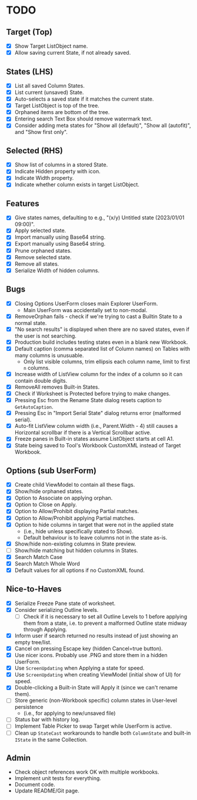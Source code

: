 # TODO
## Target (Top)
- [x] Show Target ListObject name.
- [x] Allow saving current State, if not already saved.
## States (LHS)
- [x] List all saved Column States.
- [x] List current (unsaved) State.
- [x] Auto-selects a saved state if it matches the current state.
- [x] Target ListObject is top of the tree.
- [x] Orphaned items are bottom of the tree.
- [x] Entering search Text Box should remove watermark text.
- [x] Consider adding meta states for "Show all (default)", "Show all (autofit)", and "Show first only".
## Selected (RHS)
- [x] Show list of columns in a stored State.
- [x] Indicate Hidden property with icon.
- [x] Indicate Width property.
- [x] Indicate whether column exists in target ListObject.
## Features
- [x] Give states names, defaulting to e.g., "(x/y) Untitled state (2023/01/01 09:00)".
- [x] Apply selected state.
- [x] Import manually using Base64 string.
- [x] Export manually using Base64 string.
- [x] Prune orphaned states.
- [x] Remove selected state.
- [x] Remove all states.
- [x] Serialize Width of hidden columns.
## Bugs
- [x] Closing Options UserForm closes main Explorer UserForm.
  - Main UserForm was accidentally set to non-modal.
- [x] RemoveOrphan fails - check if we're trying to cast a Builtin State to a normal state.
- [x] "No search results" is displayed when there are no saved states, even if the user is not searching.
- [x] Production build includes testing states even in a blank new Workbook.
- [x] Default caption (comma separated list of Column names) on Tables with many columns is unusuable.
  - Only list visible columns, trim ellipsis each column name, limit to first `n` columns.
- [x] Increase width of ListView column for the index of a column so it can contain double digits.
- [x] RemoveAll removes Built-in States.
- [x] Check if Worksheet is Protected before trying to make changes.
- [x] Pressing Esc from the Rename State dialog resets caption to `GetAutoCaption`.
- [x] Pressing Esc in "Import Serial State" dialog returns error (malformed serial).
- [x] Auto-fit ListView column width (i.e., Parent.Width - 4) still causes a Horizontal scrollbar if there is a Vertical Scrollbar active.
- [x] Freeze panes in Built-in states assume ListObject starts at cell A1.
- [x] State being saved to Tool's Workbook CustomXML instead of Target Workbook. 
## Options (sub UserForm)
- [x] Create child ViewModel to contain all these flags.
- [x] Show/hide orphaned states.
- [x] Option to Associate on applying orphan.
- [x] Option to Close on Apply.
- [x] Option to Allow/Prohibit displaying Partial matches.
- [x] Option to Allow/Prohibit applying Partial matches.
- [x] Option to hide columns in target that were not in the applied state 
  - (i.e., hide unless specifically stated to Show).
  - Default behaviour is to leave columns not in the state as-is.
- [x] Show/hide non-existing columns in State preview.
- [ ] Show/hide matching but hidden columns in States.
- [x] Search Match Case
- [x] Search Match Whole Word
- [x] Default values for all options if no CustomXML found.
## Nice-to-Haves
- [x] Serialize Freeze Pane state of worksheet.
- [x] Consider serializing Outline levels.
  - [ ] Check if it is necessary to set all Outline Levels to 1 before applying them from a state, i.e. to prevent a malformed Outline state midway through Applying.
- [x] Inform user if search returned no results instead of just showing an empty tree/list.
- [x] Cancel on pressing Escape key (hidden Cancel=true button). 
- [x] Use nicer icons. Probably use .PNG and store them in a hidden UserForm.
- [x] Use `ScreenUpdating` when Applying a state for speed.
- [x] Use `ScreenUpdating` when creating ViewModel (initial show of UI) for speed.
- [x] Double-clicking a Built-in State will Apply it (since we can't rename them).
- [ ] Store generic (non-Workbook specific) column states in User-level persistence
  - (i.e., for applying to new/unsaved file)
- [ ] Status bar with history log.
- [ ] Implement Table Picker to swap Target while UserForm is active.
- [ ] Clean up `StateCast` workarounds to handle both `ColumnState` and built-in `IState` in the same Collection.

## Admin
- Check object references work OK with multiple workbooks.
- Implement unit tests for everything.
- Document code.
- Update README/Git page. 